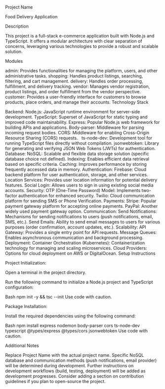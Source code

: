 Project Name

Food Delivery Application

Description

This project is a full-stack e-commerce application built with Node.js and TypeScript. It offers a modular architecture with clear separation of concerns, leveraging various technologies to provide a robust and scalable solution.

Modules

admin: Provides functionalities for managing the platform, users, and other administrative tasks.
shopping: Handles product listings, searching, filtering, and cart management.
delivery: Handles order processing, fulfillment, and delivery tracking.
vendor: Manages vendor registration, product listings, and order fulfillment from the vendor perspective.
customer: Provides a user-friendly interface for customers to browse products, place orders, and manage their accounts.
Technology Stack

Backend:
Node.js: JavaScript runtime environment for server-side development.
TypeScript: Superset of JavaScript for static typing and improved code maintainability.
Express: Popular Node.js web framework for building APIs and applications.
Body-parser: Middleware for parsing incoming request bodies.
CORS: Middleware for enabling Cross-Origin Resource Sharing (CORS) requests.   
ts-node-dev: Development tool for running TypeScript files directly without compilation.
jsonwebtoken: Library for generating and verifying JSON Web Tokens (JWTs) for authentication.
Database:
NoSQL: Scalable and flexible data storage solution (specific database choice not defined).
Indexing: Enables efficient data retrieval based on specific criteria.
Caching: Improves performance by storing frequently accessed data in memory.
Authentication:
Firebase: Cloud backend platform for user authentication, storage, and other services.
Location Services: Provides user location information for potential delivery features.
Social Login: Allows users to sign in using existing social media accounts.
Security:
OTP (One-Time Password) Model: Implements two-factor authentication for enhanced security.
Twilio: Cloud communication platform for sending SMS or Phone Verification.
Payments:
Stripe: Popular payment gateway platform for accepting online payments.
PayPal: Another widely used payment gateway option.
Communication:
Send Notifications: Mechanisms for sending notifications to users (push notifications, email, SMS, etc.).
Send Emails: Ability to send email messages to users for various purposes (order confirmation, account updates, etc.).
Scalability:
API Gateway: Provides a single entry point for API requests.
Message Queues: Enables asynchronous communication and background processing.
Deployment:
Container Orchestration (Kubernetes): Containerization technology for managing and scaling microservices.
Cloud Providers: Options for cloud deployment on AWS or DigitalOcean.
Setup Instructions

Project Initialization:

Open a terminal in the project directory.

Run the following command to initialize a Node.js project and TypeScript configuration:

Bash
npm init -y && tsc --init
Use code with caution.

Package Installation:

Install the required dependencies using the following command:

Bash
npm install express nodemon body-parser cors ts-node-dev typescript @types/express @types/cors jsonwebtoken
Use code with caution.

Additional Notes

Replace Project Name with the actual project name.
Specific NoSQL database and communication methods (push notifications, email provider) will be determined during development.
Further instructions on development workflows (build, testing, deployment) will be added as development progresses.
Consider adding a section on contribution guidelines if you plan to open-source the project.
